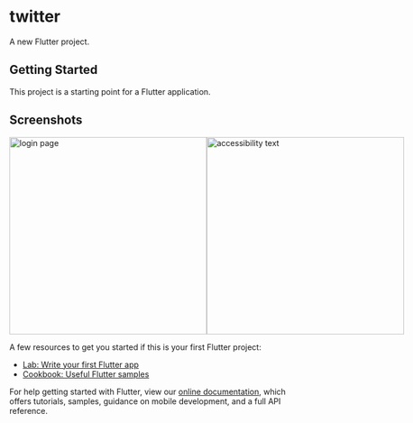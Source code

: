 # twitter

A new Flutter project.

## Getting Started

This project is a starting point for a Flutter application.

## Screenshots

<div style='display: flex; flex-direction: row; justify-content: space-around;'>
  <img src="screenshots/login" width="350" title="login page">
  <img src="your_relative_path_here_number_2_large_name" width="350" alt="accessibility text">
</div>

A few resources to get you started if this is your first Flutter project:

- [Lab: Write your first Flutter app](https://flutter.dev/docs/get-started/codelab)
- [Cookbook: Useful Flutter samples](https://flutter.dev/docs/cookbook)

For help getting started with Flutter, view our
[online documentation](https://flutter.dev/docs), which offers tutorials,
samples, guidance on mobile development, and a full API reference.
